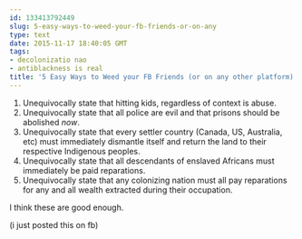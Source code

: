 ```yaml
---
id: 133413792449
slug: 5-easy-ways-to-weed-your-fb-friends-or-on-any
type: text
date: 2015-11-17 18:40:05 GMT
tags:
- decolonizatio nao
- antiblackness is real
title: '5 Easy Ways to Weed your FB Friends (or on any other platform):'
---
```

1. Unequivocally state that hitting kids, regardless of context is abuse.
2. Unequivocally state that all police are evil and that prisons should be abolished *now*.
3. Unequivocally state that every settler country (Canada, US, Australia, etc) must immediately dismantle itself and return the land to their respective Indigenous peoples.
4. Unequivocally state that all descendants of enslaved Africans must immediately be paid reparations.
5. Unequivocally state that any colonizing nation must all pay reparations for any and all wealth extracted during their occupation.

I think these are good enough. 

(i just posted this on fb)